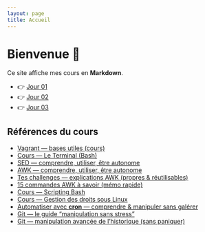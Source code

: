 ```yaml
---
layout: page
title: Accueil
---
```


# Bienvenue 👋

Ce site affiche mes cours en **Markdown**.

- 👉 [Jour 01](cours/jour-01)
- 👉 [Jour 02](cours/jour-02)
- 👉 [Jour 03](cours/jour-03)


## Références du cours

- [Vagrant — bases utiles (cours)](https://gooseppr.github.io/GevOps_LC/cours/jour-01#vagrant-bases-utiles-cours)
- [Cours — Le Terminal (Bash)](https://gooseppr.github.io/GevOps_LC/cours/jour-01#cours-le-terminal-bash)
- [SED — comprendre, utiliser, être autonome](https://gooseppr.github.io/GevOps_LC/cours/jour-01#sed-comprendre-utiliser-être-autonome)
- [AWK — comprendre, utiliser, être autonome](https://gooseppr.github.io/GevOps_LC/cours/jour-01#awk-comprendre-utiliser-être-autonome)
- [Tes challenges — explications AWK (propres & réutilisables)](https://gooseppr.github.io/GevOps_LC/cours/jour-01#tes-challenges-explications-awk-propres-réutilisables)
- [15 commandes AWK à savoir (mémo rapide)](https://gooseppr.github.io/GevOps_LC/cours/jour-01#15-commandes-awk-à-savoir-mémo-rapide)
- [Cours — Scripting Bash](https://gooseppr.github.io/GevOps_LC/cours/jour-02#cours-scripting-bash)
- [Cours — Gestion des droits sous Linux](https://gooseppr.github.io/GevOps_LC/cours/jour-02#cours-gestion-des-droits-sous-linux)
- [Automatiser avec **cron** — comprendre & manipuler sans galérer](https://gooseppr.github.io/GevOps_LC/cours/jour-02#automatiser-avec-cron-comprendre-manipuler-sans-galérer)
- [Git — le guide “manipulation sans stress”](https://gooseppr.github.io/GevOps_LC/cours/jour-03#git-le-guide-manipulation-sans-stress)
- [Git — manipulation avancée de l’historique (sans paniquer)](https://gooseppr.github.io/GevOps_LC/cours/jour-03#git-manipulation-avancée-de-lhistorique-sans-paniquer)
